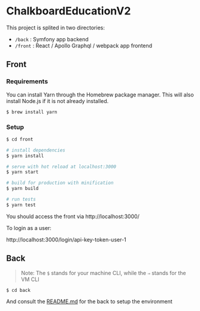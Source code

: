 # ChalkboardEducationV2

This project is splited in two directories:

- `/back` : Symfony app backend
- `/front` : React / Apollo Graphql / webpack app frontend

## Front

### Requirements

You can install Yarn through the Homebrew package manager. This will also install Node.js if it is not already installed.

    $ brew install yarn

### Setup

``` bash
$ cd front

# install dependencies
$ yarn install

# serve with hot reload at localhost:3000
$ yarn start

# build for production with minification
$ yarn build

# run tests
$ yarn test
```

You should access the front via http://localhost:3000/

To login as a user:

http://localhost:3000/login/api-key-token-user-1

## Back

> Note: The `$` stands for your machine CLI, while the `⇒` stands for the VM CLI

    $ cd back

And consult the [README.md](back/README.md) for the back to setup the environment
